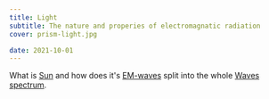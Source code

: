 ```yaml
---
title: Light
subtitle: The nature and properies of electromagnatic radiation
cover: prism-light.jpg

date: 2021-10-01
---
```


What is [Sun](./sun/index.md) and how does it's [EM-waves](./em-waves/index.md) split into the whole [Waves spectrum](./spectrum/index.md).